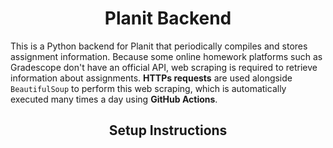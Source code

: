 <div align="center">
    <h1>Planit Backend</h1>
</div>

This is a Python backend for Planit that periodically compiles and stores assignment information. Because some online homework platforms such as Gradescope don't 
have an official API, web scraping is required to retrieve information about assignments. **HTTPs requests** are used alongside `BeautifulSoup` to perform this web scraping,
which is automatically executed many times a day using **GitHub Actions**.

<div align="center">
    <h2>Setup Instructions</h2>
</div>
